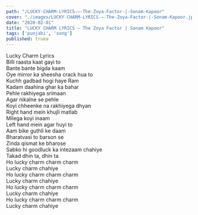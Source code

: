 ```yaml
---
path: "/LUCKY-CHARM-LYRICS-–-The-Zoya-Factor-|-Sonam-Kapoor"
cover: "./images/LUCKY-CHARM-LYRICS-–-The-Zoya-Factor-|-Sonam-Kapoor.jpg"
date: "2020-02-01"
title: "LUCKY CHARM LYRICS – The Zoya Factor | Sonam Kapoor"
tags: ['punjabi', 'song']
published: truea
---
```

  
Lucky Charm Lyrics  
Billi raasta kaat gayi to  
Bante bante bigda kaam  
Oye mirror ka sheesha crack hua to  
Kuchh gadbad hogi haye Ram  
Kadam daahina ghar ka bahar  
Pehle rakhiyega srimaan  
Agar nikalne se pehle  
Koyi chheenke na rakhiyega dhyan  
Right hand mein khujli matlab  
Milega koyi inaam  
Left hand mein agar huyi to  
Aam bike guthli ke daam  
Bharatvasi to barson se  
Zinda qismat ke bharose  
Sabko hi goodluck ka intezaam chahiye  
Takad dhin ta, dhin ta  
Ho lucky charm charm charm  
Lucky charm chahiye  
Ho lucky charm charm charm  
Lucky charm chahiye  
Ho lucky charm charm charm  
Lucky charm chahiye  
Ho lucky charm charm charm  
Lucky charm chahiye  

